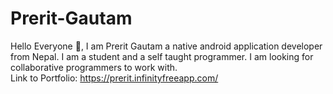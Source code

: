 # Prerit-Gautam
Hello Everyone :wave:, I am Prerit Gautam a native android application developer from Nepal. I am a student and a self taught programmer. I am looking for collaborative programmers to work with.
<br>
Link to Portfolio: https://prerit.infinityfreeapp.com/
